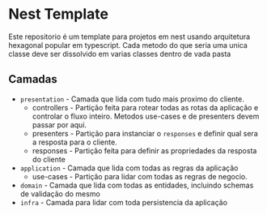# Nest Template
Este repositorio é um template para projetos em nest usando arquitetura hexagonal popular em typescript. Cada metodo do que seria uma unica classe deve ser dissolvido em varias classes dentro de vada pasta

## Camadas

- `presentation` - Camada que lida com tudo mais proximo do cliente.
    - controllers - Partição feita para rotear todas as rotas da aplicação e controlar o fluxo inteiro. Metodos use-cases e de presenters devem passar por aqui.
    - presenters - Partição para instanciar o `responses` e definir qual sera a resposta para o cliente.
    - responses - Partição feita para definir as propriedades da resposta do cliente
- `application` - Camada que lida com todas as regras da aplicação
    - use-cases - Partição para lidar com todas as regras de negocio.
- `domain` - Camada que lida com todas as entidades, incluindo schemas de validação do mesmo
- `infra` - Camada para lidar com toda persistencia da aplicação
